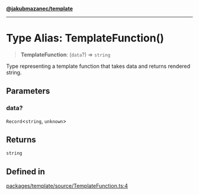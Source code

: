 [**@jakubmazanec/template**](../README.md)

---

# Type Alias: TemplateFunction()

> **TemplateFunction**: (`data`?) => `string`

Type representing a template function that takes data and returns rendered string.

## Parameters

### data?

`Record`\<`string`, `unknown`\>

## Returns

`string`

## Defined in

[packages/template/source/TemplateFunction.ts:4](https://github.com/jakubmazanec/tools/blob/4bb343d3736e4f9f11a014de3241c6054262151e/packages/template/source/TemplateFunction.ts#L4)
